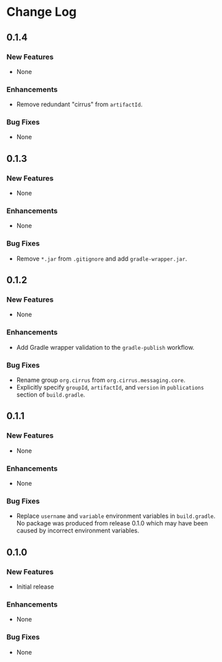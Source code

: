# Change Log

## __0.1.4__

### New Features

- None

### Enhancements

- Remove redundant "cirrus" from `artifactId`.

### Bug Fixes

- None

## __0.1.3__

### New Features

- None

### Enhancements

- None

### Bug Fixes

- Remove `*.jar` from `.gitignore` and add `gradle-wrapper.jar`.

## __0.1.2__

### New Features

- None

### Enhancements

- Add Gradle wrapper validation to the `gradle-publish` workflow.

### Bug Fixes

- Rename group `org.cirrus` from `org.cirrus.messaging.core`.
- Explicitly specify `groupId`, `artifactId`, and `version` in `publications` section
  of `build.gradle`.

## __0.1.1__

### New Features

- None

### Enhancements

- None

### Bug Fixes

- Replace `username` and `variable` environment variables in `build.gradle`. No package was produced
  from release 0.1.0 which may have been caused by incorrect environment variables.

## __0.1.0__

### New Features

- Initial release

### Enhancements

- None

### Bug Fixes

- None
